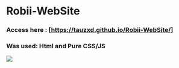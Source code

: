 # Robii-WebSite

### Access here : [https://tauzxd.github.io/Robii-WebSite/]

### Was used: Html and Pure CSS/JS

<img src="https://i.imgur.com/JLE7o10.png"/>
